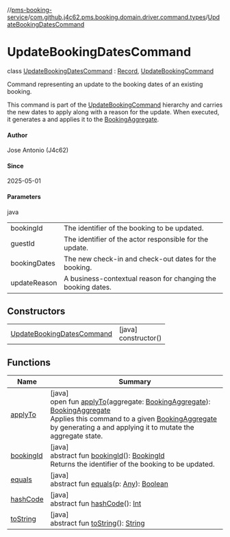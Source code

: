 //[pms-booking-service](../../../index.md)/[com.github.j4c62.pms.booking.domain.driver.command.types](../index.md)/[UpdateBookingDatesCommand](index.md)

# UpdateBookingDatesCommand

class [UpdateBookingDatesCommand](index.md) : [Record](https://docs.oracle.com/en/java/javase/23/docs/api/java.base/java/lang/Record.html), [UpdateBookingCommand](../-update-booking-command/index.md)

Command representing an update to the booking dates of an existing booking. 

This command is part of the [UpdateBookingCommand](../-update-booking-command/index.md) hierarchy and carries the new dates to apply along with a reason for the update. When executed, it generates a  and applies it to the [BookingAggregate](../../com.github.j4c62.pms.booking.domain.aggregate/-booking-aggregate/index.md).

#### Author

Jose Antonio (J4c62)

#### Since

2025-05-01

#### Parameters

java

| | |
|---|---|
| bookingId | The identifier of the booking to be updated. |
| guestId | The identifier of the actor responsible for the update. |
| bookingDates | The new check-in and check-out dates for the booking. |
| updateReason | A business-contextual reason for changing the booking dates. |

## Constructors

| | |
|---|---|
| [UpdateBookingDatesCommand](-update-booking-dates-command.md) | [java]<br>constructor() |

## Functions

| Name | Summary |
|---|---|
| [applyTo](apply-to.md) | [java]<br>open fun [applyTo](apply-to.md)(aggregate: [BookingAggregate](../../com.github.j4c62.pms.booking.domain.aggregate/-booking-aggregate/index.md)): [BookingAggregate](../../com.github.j4c62.pms.booking.domain.aggregate/-booking-aggregate/index.md)<br>Applies this command to a given [BookingAggregate](../../com.github.j4c62.pms.booking.domain.aggregate/-booking-aggregate/index.md) by generating a  and applying it to mutate the aggregate state. |
| [bookingId](../-update-booking-command/booking-id.md) | [java]<br>abstract fun [bookingId](../-update-booking-command/booking-id.md)(): [BookingId](../../com.github.j4c62.pms.booking.domain.aggregate.vo/-booking-id/index.md)<br>Returns the identifier of the booking to be updated. |
| [equals](../../com.github.j4c62.pms.booking.domain.aggregate/-booking-aggregate/index.md#-1797860926%2FFunctions%2F-1170581573) | [java]<br>abstract fun [equals](../../com.github.j4c62.pms.booking.domain.aggregate/-booking-aggregate/index.md#-1797860926%2FFunctions%2F-1170581573)(p: [Any](https://kotlinlang.org/api/core/kotlin-stdlib/kotlin/-any/index.html)): [Boolean](https://kotlinlang.org/api/core/kotlin-stdlib/kotlin/-boolean/index.html) |
| [hashCode](../../com.github.j4c62.pms.booking.domain.aggregate/-booking-aggregate/index.md#1761002009%2FFunctions%2F-1170581573) | [java]<br>abstract fun [hashCode](../../com.github.j4c62.pms.booking.domain.aggregate/-booking-aggregate/index.md#1761002009%2FFunctions%2F-1170581573)(): [Int](https://kotlinlang.org/api/core/kotlin-stdlib/kotlin/-int/index.html) |
| [toString](../../com.github.j4c62.pms.booking.domain.aggregate/-booking-aggregate/index.md#1582835944%2FFunctions%2F-1170581573) | [java]<br>abstract fun [toString](../../com.github.j4c62.pms.booking.domain.aggregate/-booking-aggregate/index.md#1582835944%2FFunctions%2F-1170581573)(): [String](https://docs.oracle.com/en/java/javase/23/docs/api/java.base/java/lang/String.html) |